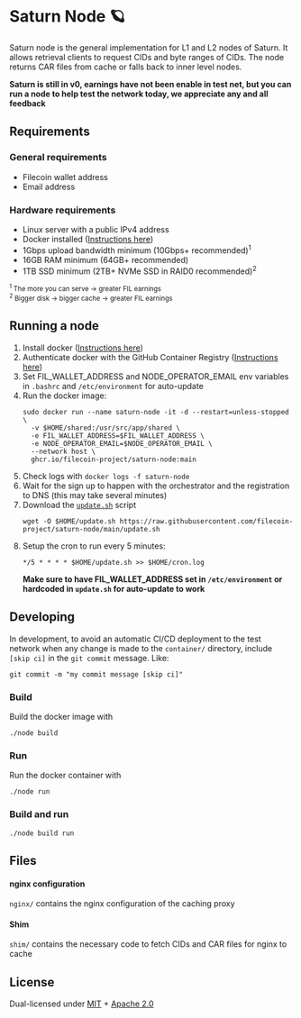 # Saturn Node 🪐

Saturn node is the general implementation for L1 and L2 nodes of Saturn.
It allows retrieval clients to request CIDs and byte ranges of CIDs.
The node returns CAR files from cache or falls back to inner level nodes.

**Saturn is still in v0, earnings have not been enable in test net, but you can run a node to help test the network today, we appreciate any and all feedback**


## Requirements

### General requirements
- Filecoin wallet address
- Email address

### Hardware requirements
- Linux server with a public IPv4 address
- Docker installed ([Instructions here](https://docs.docker.com/engine/install/#server))
- 1Gbps upload bandwidth minimum (10Gbps+ recommended)<sup>1</sup>
- 16GB RAM minimum (64GB+ recommended)
- 1TB SSD minimum (2TB+ NVMe SSD in RAID0 recommended)<sup>2</sup>

<sub>
<sup>1</sup> The more you can serve &rarr; greater FIL earnings<br>
<sup>2</sup> Bigger disk &rarr; bigger cache &rarr; greater FIL earnings
</sub>


## Running a node

1. Install docker ([Instructions here](https://docs.docker.com/engine/install/#server))
2. Authenticate docker with the GitHub Container Registry ([Instructions here](https://docs.github.com/en/packages/working-with-a-github-packages-registry/working-with-the-container-registry))
3. Set FIL_WALLET_ADDRESS and NODE_OPERATOR_EMAIL env variables in `.bashrc` and `/etc/environment` for auto-update
4. Run the docker image:
    ```shell
    sudo docker run --name saturn-node -it -d --restart=unless-stopped \
      -v $HOME/shared:/usr/src/app/shared \
      -e FIL_WALLET_ADDRESS=$FIL_WALLET_ADDRESS \
      -e NODE_OPERATOR_EMAIL=$NODE_OPERATOR_EMAIL \
      --network host \
      ghcr.io/filecoin-project/saturn-node:main
    ```
5. Check logs with `docker logs -f saturn-node`
6. Wait for the sign up to happen with the orchestrator and the registration to DNS (this may take several minutes)
7. Download the [`update.sh`](update.sh) script
   ```shell
   wget -O $HOME/update.sh https://raw.githubusercontent.com/filecoin-project/saturn-node/main/update.sh
   ```
8. Setup the cron to run every 5 minutes:
   ```shell
   */5 * * * * $HOME/update.sh >> $HOME/cron.log
   ```
   **Make sure to have FIL_WALLET_ADDRESS set in `/etc/environment` or hardcoded in `update.sh` for auto-update to work**


## Developing

In development, to avoid an automatic CI/CD deployment to the test network when any change is made to the `container/` directory, include `[skip ci]` in the `git commit` message. Like:

```shell
git commit -m "my commit message [skip ci]"
```

### Build

Build the docker image with 
```shell
./node build
```

### Run

Run the docker container with 
```shell
./node run
```

### Build and run

```shell
./node build run
```


## Files

#### nginx configuration

`nginx/` contains the nginx configuration of the caching proxy

#### Shim

`shim/` contains the necessary code to fetch CIDs and CAR files for nginx to cache 


## License

Dual-licensed under [MIT](https://github.com/filecoin-project/saturn-node/blob/master/LICENSE-MIT) + [Apache 2.0](https://github.com/filecoin-project/saturn-node/blob/master/LICENSE-APACHE)
